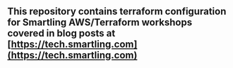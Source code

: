 ## This repository contains terraform configuration for Smartling AWS/Terraform workshops covered in blog posts at [https://tech.smartling.com](https://tech.smartling.com)
